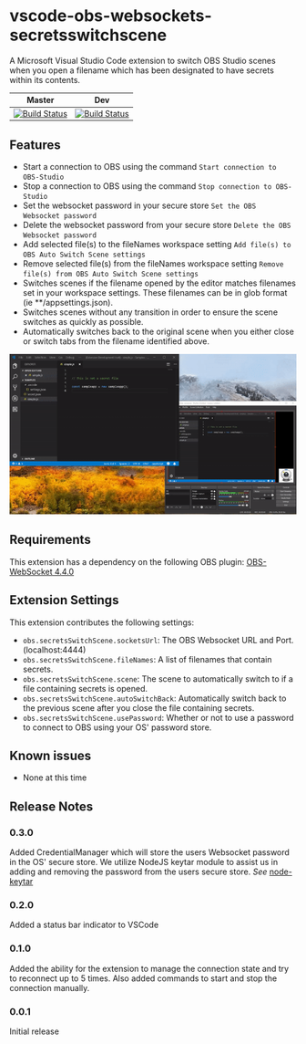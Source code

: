 # vscode-obs-websockets-secretsswitchscene
A Microsoft Visual Studio Code extension to switch OBS Studio scenes when you open a filename which has been designated to have secrets within its contents.

Master | Dev
:---: | :---:
[![Build Status](https://parithon.visualstudio.com/vscode-obsAutoSwitchScene/_apis/build/status/parithon.vscode-obsAutoSwitchScene?branchName=master)](https://parithon.visualstudio.com/vscode-obsAutoSwitchScene/_build/latest?definitionId=43?branchName=master) | [![Build Status](https://parithon.visualstudio.com/vscode-obsAutoSwitchScene/_apis/build/status/parithon.vscode-obsAutoSwitchScene?branchName=dev)](https://parithon.visualstudio.com/vscode-obsAutoSwitchScene/_build/latest?definitionId=43?branchName=dev)

## Features

- Start a connection to OBS using the command `Start connection to OBS-Studio`
- Stop a connection to OBS using the command `Stop connection to OBS-Studio`
- Set the websocket password in your secure store `Set the OBS Websocket password`
- Delete the websocket password from your secure store `Delete the OBS Websocket password`
- Add selected file(s) to the fileNames workspace setting `Add file(s) to OBS Auto Switch Scene settings`
- Remove selected file(s) from the fileNames workspace setting `Remove file(s) from OBS Auto Switch Scene settings`
- Switches scenes if the filename opened by the editor matches filenames set in your workspace settings. These filenames can be in glob format (ie **/appsettings.json).
- Switches scenes without any transition in order to ensure the scene switches as quickly as possible.
- Automatically switches back to the original scene when you either close or switch tabs from the filename identified above.

![example](images/example.gif)

## Requirements

This extension has a dependency on the following OBS plugin: [OBS-WebSocket 4.4.0](
https://github.com/Palakis/obs-websocket)

## Extension Settings

This extension contributes the following settings:

* `obs.secretsSwitchScene.socketsUrl`: The OBS Websocket URL and Port. (localhost:4444)
* `obs.secretsSwitchScene.fileNames`: A list of filenames that contain secrets.
* `obs.secretsSwitchScene.scene`: The scene to automatically switch to if a file containing secrets is opened.
* `obs.secretsSwitchScene.autoSwitchBack`: Automatically switch back to the previous scene after you close the file containing secrets.
* `obs.secretsSwitchScene.usePassword`: Whether or not to use a password to connect to OBS using your OS' password store.

## Known issues

* None at this time

## Release Notes

### 0.3.0

Added CredentialManager which will store the users Websocket password in the OS' secure store. We utilize NodeJS keytar module to assist us in adding and removing the password from the users secure store. _See_ [node-keytar](https://github.com/atom/node-keytar)

### 0.2.0

Added a status bar indicator to VSCode

### 0.1.0

Added the ability for the extension to manage the connection state and try to reconnect up to 5 times.
Also added commands to start and stop the connection manually.

### 0.0.1

Initial release
